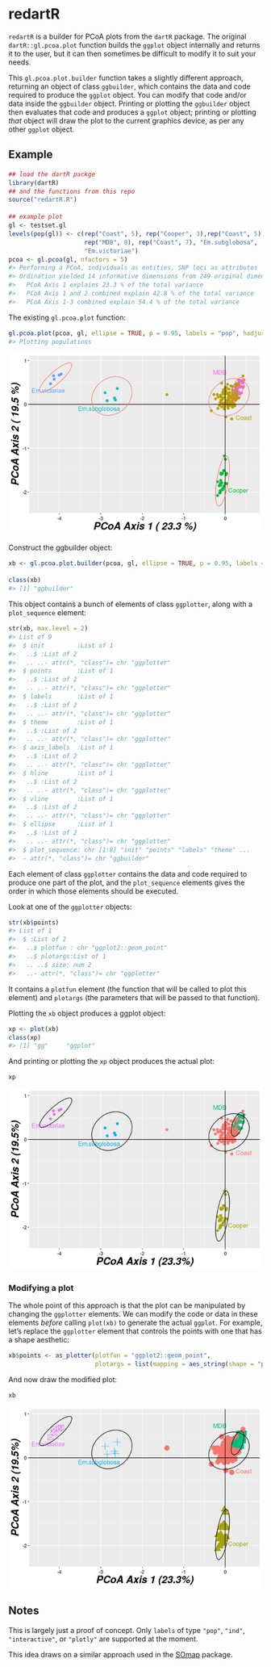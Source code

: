 
<!-- README.md is generated from README.Rmd. Please edit that file -->

# redartR

<!-- badges: start -->

<!-- badges: end -->

`redartR` is a builder for PCoA plots from the `dartR` package. The
original `dartR::gl.pcoa.plot` function builds the `ggplot` object
internally and returns it to the user, but it can then sometimes be
difficult to modify it to suit your needs.

This `gl.pcoa.plot.builder` function takes a slightly different
approach, returning an object of class `ggbuilder`, which contains the
data and code required to produce the `ggplot` object. You can modify
that code and/or data inside the `ggbuilder` object. Printing or
plotting the `ggbuilder` object then evaluates that code and produces a
`ggplot` object; printing or plotting *that* object will draw the plot
to the current graphics device, as per any other `ggplot` object.

## Example

``` r
## load the dartR packge
library(dartR)
## and the functions from this repo
source("redartR.R")

## example plot
gl <- testset.gl
levels(pop(gl)) <- c(rep("Coast", 5), rep("Cooper", 3),rep("Coast", 5),
                     rep("MDB", 8), rep("Coast", 7), "Em.subglobosa",
                     "Em.victoriae")
pcoa <- gl.pcoa(gl, nfactors = 5)
#> Performing a PCoA, individuals as entities, SNP loci as attributes
#> Ordination yielded 14 informative dimensions from 249 original dimensions
#>   PCoA Axis 1 explains 23.3 % of the total variance
#>   PCoA Axis 1 and 2 combined explain 42.8 % of the total variance
#>   PCoA Axis 1-3 combined explain 54.4 % of the total variance
```

The existing `gl.pcoa.plot` function:

``` r
gl.pcoa.plot(pcoa, gl, ellipse = TRUE, p = 0.95, labels = "pop", hadjust = 1.5, vadjust = 1)
#> Plotting populations
```

![](README_files/figure-gfm/unnamed-chunk-2-1.png)<!-- -->

Construct the ggbuilder object:

``` r
xb <- gl.pcoa.plot.builder(pcoa, gl, ellipse = TRUE, p = 0.95, labels = "pop", hadjust = 1.5, vadjust = 1)

class(xb)
#> [1] "ggbuilder"
```

This object contains a bunch of elements of class `ggplotter`, along
with a `plot_sequence` element:

``` r
str(xb, max.level = 2)
#> List of 9
#>  $ init         :List of 1
#>   ..$ :List of 2
#>   .. ..- attr(*, "class")= chr "ggplotter"
#>  $ points       :List of 1
#>   ..$ :List of 2
#>   .. ..- attr(*, "class")= chr "ggplotter"
#>  $ labels       :List of 1
#>   ..$ :List of 2
#>   .. ..- attr(*, "class")= chr "ggplotter"
#>  $ theme        :List of 1
#>   ..$ :List of 2
#>   .. ..- attr(*, "class")= chr "ggplotter"
#>  $ axis_labels  :List of 1
#>   ..$ :List of 2
#>   .. ..- attr(*, "class")= chr "ggplotter"
#>  $ hline        :List of 1
#>   ..$ :List of 2
#>   .. ..- attr(*, "class")= chr "ggplotter"
#>  $ vline        :List of 1
#>   ..$ :List of 2
#>   .. ..- attr(*, "class")= chr "ggplotter"
#>  $ ellipse      :List of 1
#>   ..$ :List of 2
#>   .. ..- attr(*, "class")= chr "ggplotter"
#>  $ plot_sequence: chr [1:8] "init" "points" "labels" "theme" ...
#>  - attr(*, "class")= chr "ggbuilder"
```

Each element of class `ggplotter` contains the data and code required to
produce one part of the plot, and the `plot_sequence` elements gives the
order in which those elements should be executed.

Look at one of the `ggplotter` objects:

``` r
str(xb$points)
#> List of 1
#>  $ :List of 2
#>   ..$ plotfun : chr "ggplot2::geom_point"
#>   ..$ plotargs:List of 1
#>   .. ..$ size: num 2
#>   ..- attr(*, "class")= chr "ggplotter"
```

It contains a `plotfun` element (the function that will be called to
plot this element) and `plotargs` (the parameters that will be passed to
that function).

Plotting the `xb` object produces a ggplot object:

``` r
xp <- plot(xb)
class(xp)
#> [1] "gg"     "ggplot"
```

And printing or plotting the `xp` object produces the actual plot:

``` r
xp
```

![](README_files/figure-gfm/unnamed-chunk-7-1.png)<!-- -->

### Modifying a plot

The whole point of this approach is that the plot can be manipulated by
changing the `ggplotter` elements. We can modify the code or data in
these elements *before* calling `plot(xb)` to generate the actual
`ggplot`. For example, let’s replace the `ggplotter` element that
controls the points with one that has a shape aesthetic:

``` r
xb$points <- as_plotter(plotfun = "ggplot2::geom_point",
                        plotargs = list(mapping = aes_string(shape = "pop", size = 2)))
```

And now draw the modified plot:

``` r
xb
```

![](README_files/figure-gfm/unnamed-chunk-9-1.png)<!-- -->

## Notes

This is largely just a proof of concept. Only `labels` of type `"pop"`,
`"ind"`, `"interactive"`, or `"plotly"` are supported at the moment.

This idea draws on a similar approach used in the
[SOmap](https://github.com/AustralianAntarcticDivision/SOmap/) package.
